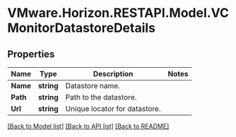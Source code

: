 # VMware.Horizon.RESTAPI.Model.VCMonitorDatastoreDetails
## Properties

Name | Type | Description | Notes
------------ | ------------- | ------------- | -------------
**Name** | **string** | Datastore name. | 
**Path** | **string** | Path to the datastore. | 
**Url** | **string** | Unique locator for datastore. | 

[[Back to Model list]](../README.md#documentation-for-models) [[Back to API list]](../README.md#documentation-for-api-endpoints) [[Back to README]](../README.md)

